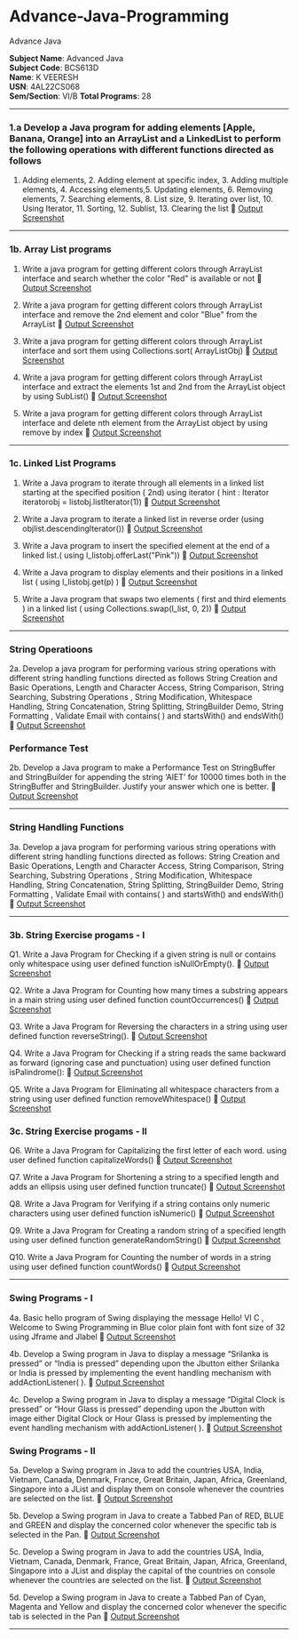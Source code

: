 # Advance-Java-Programming
Advance Java 

**Subject Name**: Advanced Java  
**Subject Code**: BCS613D  
**Name**: K VEERESH  
**USN**: 4AL22CS068  
**Sem/Section**: VI/B 
**Total Programs**: 28  

---

### 1.a  Develop a Java program for adding elements   \[Apple, Banana, Orange] into an ArrayList and a  LinkedList  to  perform the   following  operations  with  different  functions  directed  as follows

1. Adding elements,   2. Adding element at specific index, 3. Adding multiple elements, 4. Accessing elements,5. Updating elements, 6. Removing elements,  7. Searching elements,  8. List size, 9. Iterating over list, 10. Using Iterator,  11. Sorting, 12. Sublist, 13. Clearing the list
   🔗 [Output Screenshot](https://github.com/kveeresh288/Advance-Java-Programming-Assignment/blob/main/1a.ListOperations/1a_Output.png)

---

### 1b.  Array List programs
   
1. Write a java program for getting different colors through ArrayList interface and search whether the color "Red" is available or not
    🔗 [Output Screenshot](https://github.com/kveeresh288/Advance-Java-Programming-Assignment/blob/main/1b.ArrayList/1b_1_Output.png)

2. Write a java program for getting different colors through ArrayList interface and remove the 2nd element and color "Blue" from the ArrayList 
    🔗 [Output Screenshot](https://github.com/kveeresh288/Advance-Java-Programming-Assignment/blob/main/1b.ArrayList/1b_2_Output.png)

3. Write a java program for getting different colors through ArrayList interface and  sort them using Collections.sort( ArrayListObj)
    🔗 [Output Screenshot](https://github.com/kveeresh288/Advance-Java-Programming-Assignment/blob/main/1b.ArrayList/1b_3_Output.png)
    
4. Write a java program for getting different colors through ArrayList interface and extract the elements 1st and 2nd from the ArrayList object  by  using SubList()
   🔗 [Output Screenshot](https://github.com/kveeresh288/Advance-Java-Programming-Assignment/blob/main/1b.ArrayList/1b_4_Output.png)
    
5. Write a java program for getting different colors through ArrayList interface and delete nth  element from the ArrayList object  by  using remove by index
   🔗 [Output Screenshot](https://github.com/kveeresh288/Advance-Java-Programming-Assignment/blob/main/1b.ArrayList/1b_5_Output.png)

---
### 1c. Linked List Programs

1. Write a Java program to iterate through all elements in a linked list starting at the specified position ( 2nd) using iterator ( hint : Iterator iteratorobj = listobj.listIterator(1))
   🔗 [Output Screenshot](https://github.com/kveeresh288/Advance-Java-Programming-Assignment/blob/main/1c.LinkedList/1c_1_Output.png)

2. Write a Java program to iterate a linked list in reverse order (using objlist.descendingIterator())
   🔗 [Output Screenshot](https://github.com/kveeresh288/Advance-Java-Programming-Assignment/blob/main/1c.LinkedList/1c_2_Output.png)

3. Write a Java program to insert the specified element at the end of a linked list.( using l\_listobj.offerLast("Pink"))
   🔗 [Output Screenshot](https://github.com/kveeresh288/Advance-Java-Programming-Assignment/blob/main/1c.LinkedList/1c_3_Output.png)

4. Write a Java program to display elements and their positions in a linked list ( using l\_listobj.get(p) )
   🔗 [Output Screenshot](https://github.com/kveeresh288/Advance-Java-Programming-Assignment/blob/main/1c.LinkedList/1c_4_Output.png)

5. Write a Java program that swaps two elements ( first and third elements ) in a linked list  ( using Collections.swap(l\_list, 0, 2))
   🔗 [Output Screenshot](https://github.com/kveeresh288/Advance-Java-Programming-Assignment/blob/main/1c.LinkedList/1c_5_Output.png)

---
### String Operatioons

2a. Develop a java program for performing various string operations with different string
handling functions directed as follows
String Creation and Basic Operations, Length and Character Access, String Comparison, String
Searching, Substring Operations , String Modification, Whitespace Handling, String
Concatenation, String Splitting, StringBuilder Demo, String Formatting , Validate Email with
contains( ) and startsWith() and endsWith()
🔗 [Output Screenshot](https://github.com/kveeresh288/Advance-Java-Programming-Assignment/blob/main/2a.StringOperations/2a_Output.png)

### Performance Test
2b. Develop a Java program to make a Performance Test on StringBuffer and StringBuilder for
appending the string ‘AIET’ for 10000 times both in the StringBuffer and StringBuilder. Justify
your answer which one is better.
🔗 [Output Screenshot](https://github.com/kveeresh288/Advance-Java-Programming-Assignment/blob/main/2b.StringPerformance/2b_Output.png)

---

### String Handling Functions

3a. Develop a java program for performing various string operations with different string
handling functions directed as follows:
String Creation and Basic Operations, Length and Character Access, String Comparison, String
Searching, Substring Operations , String Modification, Whitespace Handling, String Concatenation,
String Splitting, StringBuilder Demo, String Formatting , Validate Email with contains( ) and
startsWith() and endsWith()
🔗 [Output Screenshot](https://github.com/kveeresh288/Advance-Java-Programming-Assignment/blob/main/3a.StringHandling/3a_Output.png)

---

### 3b. String Exercise progams - I
Q1. Write a Java Program for Checking if a given string is null or contains only whitespace using user
defined function isNullOrEmpty().
🔗 [Output Screenshot](https://github.com/kveeresh288/Advance-Java-Programming-Assignment/blob/main/3b.String/3b_1_Output.png)

Q2. Write a Java Program for Counting how many times a substring appears in a main string
using user defined function countOccurrences()
🔗 [Output Screenshot](https://github.com/kveeresh288/Advance-Java-Programming-Assignment/blob/main/3b.String/3b_2_Output.png)

Q3. Write a Java Program for Reversing the characters in a string using user defined function
reverseString().
🔗 [Output Screenshot](https://github.com/kveeresh288/Advance-Java-Programming-Assignment/blob/main/3b.String/3b_3_Output.png)

Q4. Write a Java Program for Checking if a string reads the same backward as forward (ignoring case
and punctuation) using user defined function isPalindrome():
🔗 [Output Screenshot](https://github.com/kveeresh288/Advance-Java-Programming-Assignment/blob/main/3b.String/3b_3_Output.png)

Q5. Write a Java Program for Eliminating all whitespace characters from a string using user defined
function removeWhitespace()
🔗 [Output Screenshot](https://github.com/kveeresh288/Advance-Java-Programming-Assignment/blob/main/3b.String/3b_4_Output.png)


### 3c. String Exercise progams - II

Q6. Write a Java Program for Capitalizing the first letter of each word. using user defined function
capitalizeWords()
🔗 [Output Screenshot](https://github.com/kveeresh288/Advance-Java-Programming-Assignment/blob/main/3c.String/3c_6_Output.png)

Q7. Write a Java Program for Shortening a string to a specified length and adds an ellipsis using user
defined function truncate()
🔗 [Output Screenshot](https://github.com/kveeresh288/Advance-Java-Programming-Assignment/blob/main/3c.String/3c_7_Output.png)


Q8. Write a Java Program for Verifying if a string contains only numeric characters using user defined
function isNumeric()
🔗 [Output Screenshot](https://github.com/kveeresh288/Advance-Java-Programming-Assignment/blob/main/3c.String/3c_8_Output.png)


Q9. Write a Java Program for Creating a random string of a specified length using user defined
function generateRandomString()
🔗 [Output Screenshot](https://github.com/kveeresh288/Advance-Java-Programming-Assignment/blob/main/3c.String/3c_9_Output.png)


Q10. Write a Java Program for Counting the number of words in a string using user defined function
countWords()
🔗 [Output Screenshot](https://github.com/kveeresh288/Advance-Java-Programming-Assignment/blob/main/3c.String/3c_10_Output.png)


---

### Swing Programs - I

4a. Basic hello program of Swing displaying the message Hello! VI C , Welcome to Swing
Programming in Blue color plain font with font size of 32 using Jframe and Jlabel
🔗 [Output Screenshot](https://github.com/kveeresh288/Advance-Java-Programming-Assignment/blob/main/4a.Swing/4a_Output.png)

4b. Develop a Swing program in Java to display a message “Srilanka is pressed” or “India is
pressed” depending upon the Jbutton either Srilanka or India is pressed by implementing the
event handling mechanism with addActionListener( ).
🔗 [Output Screenshot](https://github.com/kveeresh288/Advance-Java-Programming-Assignment/blob/main/4b.Swing/4b_Output.png)

4c. Develop a Swing program in Java to display a message “Digital Clock is pressed” or “Hour
Glass is pressed” depending upon the Jbutton with image either Digital Clock or Hour Glass is
pressed by implementing the event handling mechanism with addActionListener( ).
🔗 [Output Screenshot](https://github.com/kveeresh288/Advance-Java-Programming-Assignment/blob/main/4c.Swing/4c_Output.png)

### Swing Programs - II

5a. Develop a Swing program in Java to add the countries USA, India, Vietnam, Canada,
Denmark, France, Great Britain, Japan, Africa, Greenland, Singapore into a JList and
display them on console whenever the countries are selected on the list.
🔗 [Output Screenshot](https://github.com/kveeresh288/Advance-Java-Programming-Assignment/blob/main/5a.Swing/5a_Output.png)

5b. Develop a Swing program in Java to create a Tabbed Pan of RED, BLUE and GREEN and
display the concerned color whenever the specific tab is selected in the Pan.
🔗 [Output Screenshot](https://github.com/kveeresh288/Advance-Java-Programming-Assignment/blob/main/5b.Swing/5b_Output.png)

5c. Develop a Swing program in Java to add the countries USA, India, Vietnam, Canada,
Denmark, France, Great Britain, Japan, Africa, Greenland, Singapore into a JList and
display the capital of the countries on console whenever the countries are selected on the list.
🔗 [Output Screenshot](https://github.com/kveeresh288/Advance-Java-Programming-Assignment/blob/main/5c.Swing/5c_Output.png)

5d. Develop a Swing program in Java to create a Tabbed Pan of Cyan, Magenta and Yellow and
display the concerned color whenever the specific tab is selected in the Pan
🔗 [Output Screenshot](https://github.com/kveeresh288/Advance-Java-Programming-Assignment/blob/main/5d.Swing/5d_Output.png)

---